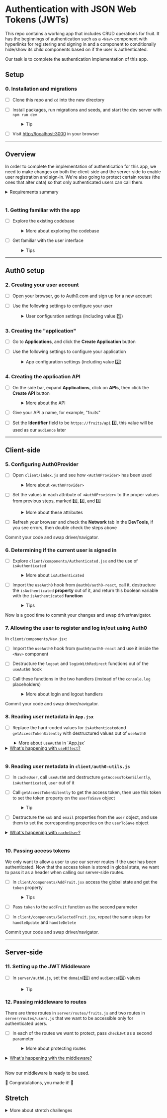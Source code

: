 # Authentication with JSON Web Tokens (JWTs)

This repo contains a working app that includes CRUD operations for fruit. It has the beginnings of authentication such as a `<Nav>` component with hyperlinks for registering and signing in and a component to conditionally hide/show its child components based on if the user is authenticated.

Our task is to complete the authentication implementation of this app.

## Setup

### 0. Installation and migrations

- [ ] Clone this repo and `cd` into the new directory
- [ ] Install packages, run migrations and seeds, and start the dev server with `npm run dev`
  <details style="padding-left: 2em">
    <summary>Tip</summary>

    Commands might look like this:

    ```sh
    npm install
    npm run knex migrate:latest
    npm run knex seed:run
    npm run dev
    ```
  </details>

- [ ] Visit [http://localhost:3000](http://localhost:3000) in your browser

---

## Overview

In order to complete the implementation of authentication for this app, we need to make changes on both the client-side and the server-side to enable user registration and sign-in. We're also going to protect certain routes (the ones that alter data) so that only authenticated users can call them. 

<details>
  <summary>Requirements summary</summary>

  #### **Client-side**

  - Determine if the current user is logged in or not
  - Allow the user to register
  - Allow the user to sign in
  - Send the authorization token with each request
  - Allow the user to log off
  - Hide/show components based on the user's auth status

  #### **Server-side**

  The following routes should accept only authenticated requests

  - PUT `/api/v1/fruits`
  - POST `/api/v1/fruits`
  - DELETE `/api/v1/fruits`
  - GET `/api/v1/users`
  - POST `/api/v1/users`
</details>
<br />

### 1. Getting familiar with the app

- [ ] Explore the existing codebase
  <details style="padding-left: 2em">
    <summary>More about exploring the codebase</summary>
    
    No need to rush into this. There might be some patterns you haven't seen before.

    For example, this codebase uses [`styled-components`](https://www.styled-components.com). There is also a nice use of `props.children` in the `<Authenticated>` components.
  </details>

- [ ] Get familiar with the user interface
  <details style="padding-left: 2em">
    <summary>Tips</summary>
    At this stage it's normal that "Log off" displays (as if you were logged in), even though you're not logged in.

    Select some fruits and try to update their values, delete them, and add new ones. See which work and which give errors.

    Once you're comfortable enough with the app, proceed with a sense of curiosity as we enable authentication and lock down parts of the UI and some of the web API to only authenticated users.
  </details>

---

## Auth0 setup

### 2. Creating your user account
- [ ] Open your browser, go to Auth0.com and sign up for a new account
- [ ] Use the following settings to configure your user
  <details style="padding-left: 2em">
    <summary>User configuration settings (including value 1️⃣)</summary>

    1. For the "Role," select **Yes, coding**, and tick **I need advanced settings** (you don't need a chat with an expert)
    1. The default domain will be something like `dev-fsdf1y29`, but you should overwrite it with a domain of your own, in the format `cohortName-yourFirstName`, for example `matai-2021-john` 1️⃣. This value will be used later
    1. Select **Australia** as your **Region**
    1. Click **Create Account**
    1. Make sure **Development** is selected as the **Environment tag**. This should be the default but you can check it by looking at what is displayed at the top left (in the black bar, immediately under your domain) or by going to **Settings**
  </details>

### 3. Creating the "application"
- [ ] Go to **Applications**, and click the **Create Application** button
- [ ] Use the following settings to configure your application
  <details style="padding-left: 2em">
    <summary>App configuration settings (including value 2️⃣)</summary>

  1. Give your application a name, for example "Fruits App"
  1. Select **Single Page Web Applications** and click the **Create** button. This application will be used for our front-end app. On creating, you will be taken to the "Quick Start" tab of your new app
  1. Select the **Settings** tab
  1. Auth0 generated a random **ClientId** 2️⃣, make a note of it, because we will use this value later.
  1. Set the following values, in the **Application URIs** section:
  
    | Setting                   | Value                                                     |
    | ------------------------- | --------------------------------------------------------- |
    | Allowed Callback Url      | `http://localhost:3000/, http://localhost:3000/register`  |
    | Allowed Logout Url        | `http://localhost:3000/`                                  |
    | Allowed Web Origins Url   | `http://localhost:3000/`                                  |
  7. Scroll down to the bottom of the page and click the **Save Changes** button

### 4. Creating the application API

- [ ] On the side bar, expand **Applications**, click on **APIs**, then click the **Create API** button
  <details style="padding-left: 2em">
    <summary>More about the API</summary>

    In order to protect our routes in the server-side, we need to verify that tokens passed from the client are valid. Creating an API that is linked to the Auth0 Application, the one that you just created, will check the token's validity.
  </details>
- [ ] Give your API a name, for example, "fruits"
- [ ] Set the **Identifier** field to be `https://fruits/api` 3️⃣, this value will be used as our `audience` later

---

## Client-side
### 5. Configuring Auth0Provider

- [ ] Open `client/index.js` and see how `<Auth0Provider>` has been used 
  <details style="padding-left: 2em">
    <summary>More about <code>&lt;Auth0Provider&gt;</code></summary>

    - `<Auth0Provider>` has been imported from the Auth0 package. 
    - `<Auth0Provider>` wraps the `<App>` component
    - `<Auth0Provider>` has some attributes with no value, yet
  </details>

- [ ] Set the values in each attribute of `<Auth0Provider>` to the proper values from previous steps, marked 1️⃣, 2️⃣, and 3️⃣
  <details style="padding-left: 2em">
    <summary>More about these attributes</summary>

    See the [docs for the provider component](https://auth0.com/docs/quickstart/spa/react/01-login#configure-the-auth0provider-component).

    | Attribute  | Value                                                              |
    | ---------  | -------------------------------------------------------------------| 
    | `domain`   | See 1️⃣ above, format is `cohortName-yourFirstName.au.auth0.com`    |
    | `clientId` | See 2️⃣ above, this is the random string you made a note of earlier | 
    | `audience` | See 3️⃣ above, `https://fruits/api`                                 |
  </details>

- [ ] Refresh your browser and check the **Network** tab in the **DevTools**, if you see errors, then double check the steps above

Commit your code and swap driver/navigator.

### 6. Determining if the current user is signed in

- [ ] Explore `client/components/Authenticated.jsx` and the use of `isAuthenticated`
  <details style="padding-left: 2em">
    <summary>More about <code>isAuthenticated</code></summary>

    Our existing code contains a couple of clever `<IfAuthenticated>` and `<IfNotAuthenticated>` components in `client/components/Authenticated.jsx`. They render their child components based on the status of the user.

    Fortunately, `@auth0/auth0-react` package exports a `useAuth0` hook. This hook exposes useful functions and values. Here we will use the `isAuthenticated` boolean value to see if there is an auth token, and that it hasn't yet expired. This hook does the checking behind the scenes. 

    Right now there is a placeholder `isAuthenticated` function which is hard-coded to return `true`.    
  </details>
  
- [ ] Import the `useAuth0` hook from `@auth0/auth0-react`, call it, destructure the `isAuthenticated` **property** out of it, and return this boolean variable with the `isAuthenticated` **function**
  <details style="padding-left: 2em">
    <summary>Tips</summary>

    Note that the boolean and the function are both named `isAuthenticated`, take care to understand which one you're working with. 

    With that in place, you can now see the "Register" and "Sign in" links in the app.
  </details>

Now is a good time to commit your changes and swap driver/navigator.

### 7. Allowing the user to register and log in/out using Auth0

In `client/components/Nav.jsx`:

- [ ] Import the `useAuth0` hook from `@auth0/auth0-react` and use it inside the `<Nav>` component
- [ ] Destructure the `logout` and `loginWithRedirect` functions out of the `useAuth0` hook
- [ ] Call these functions in the two handlers (instead of the `console.log` placeholders)
  <details style="padding-left: 2em">
    <summary>More about login and logout handlers</summary>

    * In `handleLogoff` we'll call `logout`
    * In `handleSignIn`, we'll call `loginWithRedirect` without a parameter

    The "Sign In" link will redirect you to Auth0's authorization service and prompt you to enter an email and password. If this is your first time signing in, click on **Sign up** below the **Continue** button. This form allows you to create a new user (subscription) that is only used for the one Auth0 app. Even if you used the same email and password when creating an account on a different app, Auth0 will treat it as a new account that is specific to your Fruits app.

    After you've registered your new user, you will be redirected back to `https://localhost:3000`. <ins>This behaviour will change a couple times, before we're done</ins>.
  </details>

Commit your code and swap driver/navigator.

### 8. Reading user metadata in `App.jsx`

- [ ]  Replace the hard-coded values for `isAuthenticated`and `getAccessTokenSilently` with destructured values out of `useAuth0`
  <details style="padding-left: 2em">
    <summary>More about <code>useAuth0</code> in `App.jsx`</summary>

    At this point our app allows users to register/log in and log out using the Auth0 service. There are two places our app needs access to user data generated by Auth0. One of them is in `client/components/App.jsx`. Notice `isAuthenticated`, and `getAccessTokenSilently`, two variables that are currently hard-coded and need to be replaced. They are used inside the `useEffect` hook, a few lines later.

    To replace the hard-coded consts, call useAuth0 and destructure:
    - `getAccessTokenSilently` 
    - `isAuthenticated`

    Make sure you delete the original `isAuthenticated`, and `getAccessTokenSilently`.

    When a user is signed in, we can call `getAccessTokenSilently` to get a token from Auth0. 
  </details>

<details>
  <summary><ins>What's happening with <code>useEffect</code>?</ins></summary>
  
  The `useEffect` hook (in `App.jsx`) will run anytime the user's Auth0 authentication status updates (i.e. when `isAuthenticated` changes) indicating the user has logged in or logged out. If the user is authenticated (logged in) it will use their token to request user information from the database. If user information is received, `updateLoggedInUser(userInDb)` will be dispatched and their user information added to the Redux global state. If they do not have information present in the database they will be taken to the `/register` url. Our site will now direct us to the `/register` url (but this behaviour will change one more time).
</details>
<br />

### 9. Reading user metadata in `client/auth0-utils.js`
- [ ] In `cacheUser`, call `useAuth0` and destructure `getAccessTokenSilently`, `isAuthenticated`, `user` out of it

- [ ] Call `getAccessTokenSilently` to get the access token, then use this token to set the token property on the `userToSave` object
  <details style="padding-left: 2em">
    <summary>Tip</summary>
    
    The `getAccessTokenSilently` function is async so you'll need to use `await` or `.then`.
  </details>

- [ ] Destructure the `sub` and `email` properties from the `user` object, and use them to set the corresponding properties on the `userToSave` object

<details>
  <summary><ins>What's happening with <code>cacheUser</code>?</ins></summary>
  
  The `cacheUser` function dispatches `updateLoggedInUser(userToSave)`. Every time the `<App>` component renders, the `cacheUser` function runs, which guarantees that our global state will always have the user's metadata, including their token. We will later pass this token as a header when calling server-side routes that we want to protect.
</details>
<br />

### 10. Passing access tokens

We only want to allow a user to use our server routes if the user has been authenticated. Now that the access token is stored in global state, we want to pass it as a header when calling our server-side routes.

- [ ] In `client/components/AddFruit.jsx` access the global state and get the `token` property
  <details style="padding-left: 2em">
    <summary>Tips</summary>

    - Try using the `useSelector` hook from the `react-redux` package
    - If you're not sure about the shape of the state, look at it in your Redux DevTools
  </details>

- [ ] Pass `token` to the `addFruit` function as the second parameter
- [ ] In `client/components/SelectedFruit.jsx`, repeat the same steps for `handleUpdate` and `handleDelete`

Commit your code and swap driver/navigator.

---

## Server-side

### 11. Setting up the JWT Middleware

- [ ] In `server/auth0.js`, set the `domain`(1️⃣) and `audience`(3️⃣) values
  <details style="padding-left: 2em">
    <summary>Tip</summary>

    The format of `domain` should be `https://cohortName-yourFirstName.au.auth0.com` and `audience` should be `https://fruits/api`.
  </details>

### 12. Passing middleware to routes
There are three routes in `server/routes/fruits.js` and two routes in `server/routes/users.js` that we want to be accessible only for authenticated users.

- [ ] In each of the routes we want to protect, pass `checkJwt` as a second parameter
  <details style="padding-left: 2em">
    <summary>More about protecting routes</summary>
    
    The following routes should accept only authenticated requests

    - PUT `/api/v1/fruits`
    - POST `/api/v1/fruits`
    - DELETE `/api/v1/fruits`
    - GET `/api/v1/users`
    - POST `/api/v1/users`

    Passing `checkJwt` to the route might look like...
    
    ```javascript
    route.post('/', checkJwt, (req, res) => {
        // do stuff here
    })
    ```

    You'll need to import the `checkJwt` function from `server/auth0.js`.
  </details>

<details>
  <summary><ins>What's happening with the middleware?</ins></summary>

  Every time a route receives an HTTP request, the `checkJwt` middleware will be activated and issue an HTTP request behind the scenes (machine to machine). The Auth0 service will compare the public signatures. If all goes well, `express` will execute the body of your route.
</details>
<br />

Now our middleware is ready to be used.

🎉 Congratulations, you made it! 🎉

## Stretch

<details>
  <summary>More about stretch challenges</summary>

  Some of the buttons and/or links are only valid in certain circumstances (if you're logged in, if you're the person who created that fruit, etc.). What improvements can you make to the app so that users only see buttons/links that they're actually allowed to use?
</details>
